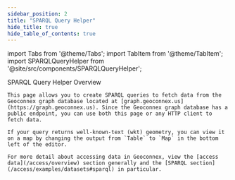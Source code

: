 ```yaml
---
sidebar_position: 2
title: "SPARQL Query Helper"
hide_title: true
hide_table_of_contents: true
---
```


<!-- this is hacky fix to allow for full width https://stackoverflow.com/questions/74666779/override-max-width-of-specific-docs-not-all-docs -->
<head>
  <html class="fullWidthContent">
  </html>
</head>

import Tabs from '@theme/Tabs';
import TabItem from '@theme/TabItem';
import SPARQLQueryHelper from '@site/src/components/SPARQLQueryHelper';


<Tabs>
  <TabItem value="search" label="Search" default>
    <div style={{width: "100%", height: "80vh", border: "none"}}>
      <SPARQLQueryHelper />
    </div>
  </TabItem>

  <TabItem value="help" label="Help and Background Info">
    <div style={{fontSize: "1.5em", fontWeight: "bold", margin: "1em 0 0.5em 0"}}>
      SPARQL Query Helper Overview
    </div>

    This page allows you to create SPARQL queries to fetch data from the Geoconnex graph database located at [graph.geoconnex.us](https://graph.geoconnex.us). Since the Geoconnex graph database has a public endpoint, you can use both this page or any HTTP client to fetch data.

    If your query returns well-known-text (wkt) geometry, you can view it on a map by changing the output from `Table` to `Map` in the bottom left of the editor.

    For more detail about accessing data in Geoconnex, view the [access data](/access/overview) section generally and the [SPARQL section](/access/examples/datasets#sparql) in particular.
  </TabItem>
</Tabs>